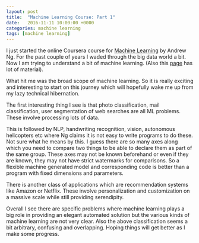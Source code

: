 ```yaml
---
layout: post
title:  "Machine Learning Course: Part 1"
date:   2016-11-11 10:00:00 +0000
categories: machine learning
tags: [machine learning]
---
```


I just started the online Coursera course for [Machine Learning](https://www.coursera.org/learn/machine-learning/lecture/RKFpn/welcome) by Andrew Ng. For the past couple of years I waded through the big data world a bit. Now I am trying to understand a bit of machine learning. (Also this [page](http://cs229.stanford.edu/materials.html) has lot of material).

What hit me was the broad scope of machine learning. So it is really exciting and interesting to start on this journey which will hopefully wake me up from my lazy technical hibernation.

The first interesting thing I see is that photo classification, mail classification, user segmentation of web searches are all ML problems. These involve processing lots of data.

This is followed by NLP, handwriting recognition, vision, autonomous helicopters etc where Ng claims it is not easy to write programs to do these. Not sure what he means by this. I guess there are so many axes along which you need to compare two things to be able to declare them as part of the same group. These axes may not be known beforehand or even if they are known, they may not have strict watermarks for comparisons. So a flexible machine generated model and corresponding code is better than a program with fixed dimensions and parameters.

There is another class of applications which are recommendation systems like Amazon or Netflix. These involve personalization and customization on a massive scale while still providing serendipity.

Overall I see there are specific problems where machine learning plays a big role in providing an elegant automated solution but the various kinds of machine learning are not very clear. Also the above classification seems a bit arbitrary, confusing and overlapping. Hoping things will get better as I make some progress.

